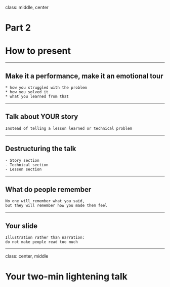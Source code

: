 class: middle, center

# Part 2

# How to present

---

## Make it a performance, make it an emotional tour

    * how you struggled with the problem
    * how you solved it
    * what you learned from that

---

## Talk about YOUR story

    Instead of telling a lesson learned or technical problem

---

## Destructuring the talk

    - Story section
    - Technical section
    - Lesson section

---

## What do people remember

    No one will remember what you said,
    but they will remember how you made them feel

---

## Your slide

    Illustration rather than narration:
    do not make people read too much

---

class: center, middle

# Your two-min lightening talk
